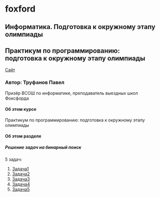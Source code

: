 # foxford
## Информатика. Подготовка к окружному этапу олимпиады ##

## Практикум по программированию: подготовка к окружному этапу олимпиады ##

<p>
    <a href="https://foxford.ru/courses/995/lessons/28399">Сайт</a>
</p>

### Автор: Труфанов Павел ###
Призёр ВСОШ по информатике, преподаватель выездных школ Фоксфорда
 
#### Об этом курсе ####
Практикум по программированию: подготовка к окружному этапу олимпиады

#### Об этом разделе ####
##### Решение задач на бинарный поиск #####

5 задач:
1. [Задача1](https://github.com/andrewbudo/foxford/tree/master/1.city/Course.1_5.Binary_search/Task1)
2. [Задача2](https://github.com/andrewbudo/foxford/tree/master/1.city/Course.1_5.Binary_search/Task2)
3. [Задача3](https://github.com/andrewbudo/foxford/tree/master/1.city/Course.1_5.Binary_search/Task3)
4. [Задача4](https://github.com/andrewbudo/foxford/tree/master/1.city/Course.1_5.Binary_search/Task4)
5. [Задача5](https://github.com/andrewbudo/foxford/tree/master/1.city/Course.1_5.Binary_search/Task5)
